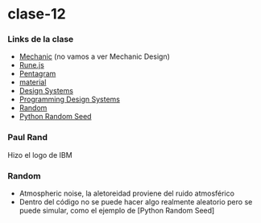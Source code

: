 # clase-12
### Links de la clase
- [Mechanic](https://mechanic.design/) (no vamos a ver Mechanic Design)
- [Rune.js](https://runemadsen.github.io/rune.js/)
- [Pentagram](https://www.pentagram.com/)
- [material](https://m2.material.io/components)
- [Design Systems](https://designsystems.international/work/)
- [Programming Design Systems](https://programmingdesignsystems.com/shape/basic-shapes/index.html)
- [Random](https://www.random.org/)
- [Python Random Seed](https://www.w3schools.com/python/ref_random_seed.asp)

### Paul Rand
Hizo el logo de IBM

### Random
- Atmospheric noise, la aletoreidad proviene del ruido atmosférico
- Dentro del código no se puede hacer algo realmente aleatorio pero se puede simular, como el ejemplo de [Python Random Seed]
